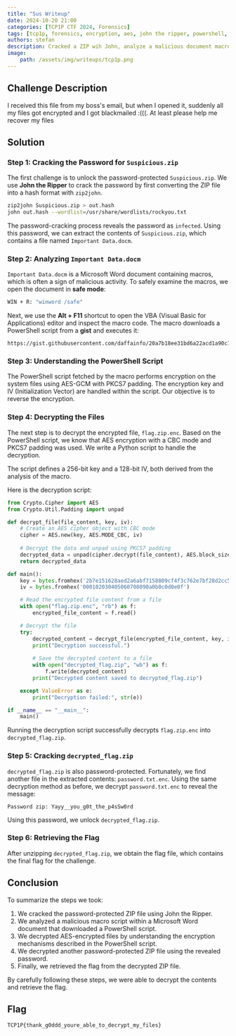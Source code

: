 ```yaml
---
title: "Sus Writeup"
date: 2024-10-20 21:00
categories: [TCP1P CTF 2024, Forensics]
tags: [tcp1p, forensics, encryption, aes, john the ripper, powershell, docm, macro, zip2john]
authors: stefan
description: Cracked a ZIP wih John, analyze a malicious document macro that pulls an encrypting script from a gist, and decrypt AES-encrypted files to retrieve the flag.
image:
    path: /assets/img/writeups/tcp1p.png
---
```


## Challenge Description

I received this file from my boss's email, but when I opened it, suddenly all my files got encrypted and I got blackmailed :(((. At least please help me recover my files

## Solution

### Step 1: Cracking the Password for `Suspicious.zip`

The first challenge is to unlock the password-protected `Suspicious.zip`. We use **John the Ripper** to crack the password by first converting the ZIP file into a hash format with `zip2john`.

```bash
zip2john Suspicious.zip > out.hash
john out.hash --wordlist=/usr/share/wordlists/rockyou.txt
```

The password-cracking process reveals the password as `infected`. Using this password, we can extract the contents of `Suspicious.zip`, which contains a file named `Important Data.docm`.

### Step 2: Analyzing `Important Data.docm`

`Important Data.docm` is a Microsoft Word document containing macros, which is often a sign of malicious activity. To safely examine the macros, we open the document in **safe mode**:

```bash
WIN + R: "winword /safe"
```

Next, we use the **Alt + F11** shortcut to open the VBA (Visual Basic for Applications) editor and inspect the macro code. The macro downloads a PowerShell script from a **gist** and executes it:

```plaintext
https://gist.githubusercontent.com/daffainfo/20a7b18ee31bd6a22acd1a90c1c7acb9/raw/670f8d57403a02169d5e63e2f705bd4652781953/test.ps1
```

### Step 3: Understanding the PowerShell Script

The PowerShell script fetched by the macro performs encryption on the system files using AES-GCM with PKCS7 padding. The encryption key and IV (Initialization Vector) are handled within the script. Our objective is to reverse the encryption.

### Step 4: Decrypting the Files

The next step is to decrypt the encrypted file, `flag.zip.enc`. Based on the PowerShell script, we know that AES encryption with a CBC mode and PKCS7 padding was used. We write a Python script to handle the decryption.

The script defines a 256-bit key and a 128-bit IV, both derived from the analysis of the macro.

Here is the decryption script:

```python
from Crypto.Cipher import AES
from Crypto.Util.Padding import unpad

def decrypt_file(file_content, key, iv):
    # Create an AES cipher object with CBC mode
    cipher = AES.new(key, AES.MODE_CBC, iv)
    
    # Decrypt the data and unpad using PKCS7 padding
    decrypted_data = unpad(cipher.decrypt(file_content), AES.block_size, style='pkcs7')
    return decrypted_data

def main():
    key = bytes.fromhex('2b7e151628aed2a6abf7158809cf4f3c762e7bf28d2cc54edbf1d1a55ae27e29')
    iv = bytes.fromhex('000102030405060708090a0b0c0d0e0f')

    # Read the encrypted file content from a file
    with open("flag.zip.enc", "rb") as f:
        encrypted_file_content = f.read()

    # Decrypt the file
    try:
        decrypted_content = decrypt_file(encrypted_file_content, key, iv)
        print("Decryption successful.")
        
        # Save the decrypted content to a file
        with open("decrypted_flag.zip", "wb") as f:
            f.write(decrypted_content)
        print("Decrypted content saved to decrypted_flag.zip")

    except ValueError as e:
        print("Decryption failed:", str(e))

if __name__ == "__main__":
    main()
```

Running the decryption script successfully decrypts `flag.zip.enc` into `decrypted_flag.zip`.

### Step 5: Cracking `decrypted_flag.zip`

`decrypted_flag.zip` is also password-protected. Fortunately, we find another file in the extracted contents: `password.txt.enc`. Using the same decryption method as before, we decrypt `password.txt.enc` to reveal the message:

```plaintext
Password zip: Yayy__you_g0t_the_p4sSw0rd
```

Using this password, we unlock `decrypted_flag.zip`.

### Step 6: Retrieving the Flag

After unzipping `decrypted_flag.zip`, we obtain the flag file, which contains the final flag for the challenge.

## Conclusion

To summarize the steps we took:

1. We cracked the password-protected ZIP file using John the Ripper.
2. We analyzed a malicious macro script within a Microsoft Word document that downloaded a PowerShell script.
3. We decrypted AES-encrypted files by understanding the encryption mechanisms described in the PowerShell script.
4. We decrypted another password-protected ZIP file using the revealed password.
5. Finally, we retrieved the flag from the decrypted ZIP file.

By carefully following these steps, we were able to decrypt the contents and retrieve the flag.

## Flag

`TCP1P{thank_g0ddd_youre_able_to_decrypt_my_files}`

